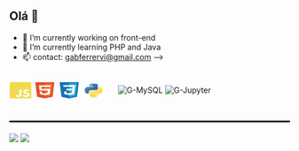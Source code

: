 ## Olá 👋


- 🔭 I’m currently working on front-end
- 🌱 I’m currently learning PHP and Java
- 📫 contact: gabferrervi@gmail.com 
-->
<div style="display: inline_block; margin-bottom: 20px;"><br>
  <img align="center" alt="G-Js" height="30" width="40" src="https://raw.githubusercontent.com/devicons/devicon/master/icons/javascript/javascript-plain.svg">
  <img align="center" alt="G-HTML" height="30" width="40" src="https://raw.githubusercontent.com/devicons/devicon/master/icons/html5/html5-original.svg">
  <img align="center" alt="G-CSS" height="30" width="40" src="https://raw.githubusercontent.com/devicons/devicon/master/icons/css3/css3-original.svg">
  <img align="center" alt="G-Python" height="30" width="40" src="https://raw.githubusercontent.com/devicons/devicon/master/icons/python/python-original.svg">
  <span style="margin-left: 20px;">
    <img align="center" alt="G-MySQL" height="40" width="200" src="https://img.shields.io/badge/MySQL-00000F?style=for-the-badge&logo=mysql&logoColor=white">
    <img align="center" alt="G-Jupyter" height="40" width="200" src="https://img.shields.io/badge/Made%20with-Jupyter-orange?style=for-the-badge&logo=Jupyter">
  </span>
</div>
  
##

<div style="margin-top: 40px;">
  <hr style="border: 1px solid #000; width: 100%;">
</div>

<div style="margin-top: 20px;"> 
  <a href = "gabferrervi@gmail.com"><img src="https://img.shields.io/badge/-Gmail-%23333?style=for-the-badge&logo=gmail&logoColor=white" target="_blank"></a>
  <a href="https://www.linkedin.com/in/gabrielvferreira/" target="_blank"><img src="https://img.shields.io/badge/-LinkedIn-%230077B5?style=for-the-  badge&logo=linkedin&logoColor=white" target="_blank"></a> 
</div>
